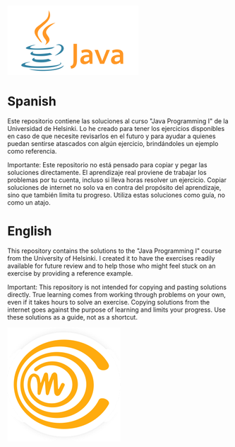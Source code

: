 ![Logo Java](java_logo.png)

# Spanish
Este repositorio contiene las soluciones al curso "Java Programming I" de la Universidad de Helsinki. Lo he creado para tener los ejercicios disponibles en caso de que necesite revisarlos en el futuro y para ayudar a quienes puedan sentirse atascados con algún ejercicio, brindándoles un ejemplo como referencia.

Importante: Este repositorio no está pensado para copiar y pegar las soluciones directamente. El aprendizaje real proviene de trabajar los problemas por tu cuenta, incluso si lleva horas resolver un ejercicio. Copiar soluciones de internet no solo va en contra del propósito del aprendizaje, sino que también limita tu progreso. Utiliza estas soluciones como guía, no como un atajo.

# English
This repository contains the solutions to the "Java Programming I" course from the University of Helsinki. I created it to have the exercises readily available for future review and to help those who might feel stuck on an exercise by providing a reference example.

Important: This repository is not intended for copying and pasting solutions directly. True learning comes from working through problems on your own, even if it takes hours to solve an exercise. Copying solutions from the internet goes against the purpose of learning and limits your progress. Use these solutions as a guide, not as a shortcut.

![Logo Mooc](logo_mooc.png)
